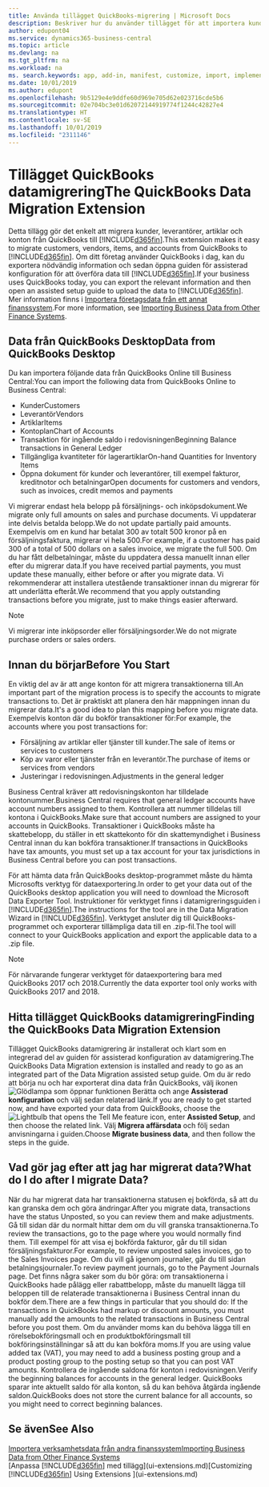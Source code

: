 ```yaml
---
title: Använda tillägget QuickBooks-migrering | Microsoft Docs
description: Beskriver hur du använder tillägget för att importera kunder, leverantörer, artiklar och konton från QuickBooks Desktop till Business Central.
author: edupont04
ms.service: dynamics365-business-central
ms.topic: article
ms.devlang: na
ms.tgt_pltfrm: na
ms.workload: na
ms. search.keywords: app, add-in, manifest, customize, import, implement
ms.date: 10/01/2019
ms.author: edupont
ms.openlocfilehash: 9b5129e4e9ddfe60d969e705d62e023716cde5b6
ms.sourcegitcommit: 02e704bc3e01d62072144919774f1244c42827e4
ms.translationtype: HT
ms.contentlocale: sv-SE
ms.lasthandoff: 10/01/2019
ms.locfileid: "2311146"
---
```

# <a name="the-quickbooks-data-migration-extension"></a><span data-ttu-id="11dcc-103">Tillägget QuickBooks datamigrering</span><span class="sxs-lookup"><span data-stu-id="11dcc-103">The QuickBooks Data Migration Extension</span></span>
<span data-ttu-id="11dcc-104">Detta tillägg gör det enkelt att migrera kunder, leverantörer, artiklar och konton från QuickBooks till [!INCLUDE[d365fin](includes/d365fin_md.md)].</span><span class="sxs-lookup"><span data-stu-id="11dcc-104">This extension makes it easy to migrate customers, vendors, items, and accounts from QuickBooks to [!INCLUDE[d365fin](includes/d365fin_md.md)].</span></span> <span data-ttu-id="11dcc-105">Om ditt företag använder QuickBooks i dag, kan du exportera nödvändig information och sedan öppna guiden för assisterad konfiguration för att överföra data till [!INCLUDE[d365fin](includes/d365fin_md.md)].</span><span class="sxs-lookup"><span data-stu-id="11dcc-105">If your business uses QuickBooks today, you can export the relevant information and then open an assisted setup guide to upload the data to [!INCLUDE[d365fin](includes/d365fin_md.md)].</span></span>  
<span data-ttu-id="11dcc-106">Mer information finns i [Importera företagsdata från ett annat finanssystem](across-import-data-configuration-packages.md).</span><span class="sxs-lookup"><span data-stu-id="11dcc-106">For more information, see [Importing Business Data from Other Finance Systems](across-import-data-configuration-packages.md).</span></span>

## <a name="data-from-quickbooks-desktop"></a><span data-ttu-id="11dcc-107">Data från QuickBooks Desktop</span><span class="sxs-lookup"><span data-stu-id="11dcc-107">Data from QuickBooks Desktop</span></span>
 
<span data-ttu-id="11dcc-108">Du kan importera följande data från QuickBooks Online till Business Central:</span><span class="sxs-lookup"><span data-stu-id="11dcc-108">You can import the following data from QuickBooks Online to Business Central:</span></span>

- <span data-ttu-id="11dcc-109">Kunder</span><span class="sxs-lookup"><span data-stu-id="11dcc-109">Customers</span></span>  
- <span data-ttu-id="11dcc-110">Leverantör</span><span class="sxs-lookup"><span data-stu-id="11dcc-110">Vendors</span></span>  
- <span data-ttu-id="11dcc-111">Artiklar</span><span class="sxs-lookup"><span data-stu-id="11dcc-111">Items</span></span>  
- <span data-ttu-id="11dcc-112">Kontoplan</span><span class="sxs-lookup"><span data-stu-id="11dcc-112">Chart of Accounts</span></span>  
- <span data-ttu-id="11dcc-113">Transaktion för ingående saldo i redovisningen</span><span class="sxs-lookup"><span data-stu-id="11dcc-113">Beginning Balance transactions in General Ledger</span></span>  
- <span data-ttu-id="11dcc-114">Tillgängliga kvantiteter för lagerartiklar</span><span class="sxs-lookup"><span data-stu-id="11dcc-114">On-hand Quantities for Inventory Items</span></span>  
- <span data-ttu-id="11dcc-115">Öppna dokument för kunder och leverantörer, till exempel fakturor, kreditnotor och betalningar</span><span class="sxs-lookup"><span data-stu-id="11dcc-115">Open documents for customers and vendors, such as invoices, credit memos and payments</span></span>  

<span data-ttu-id="11dcc-116">Vi migrerar endast hela belopp på försäljnings- och inköpsdokument.</span><span class="sxs-lookup"><span data-stu-id="11dcc-116">We migrate only full amounts on sales and purchase documents.</span></span> <span data-ttu-id="11dcc-117">Vi uppdaterar inte delvis betalda belopp.</span><span class="sxs-lookup"><span data-stu-id="11dcc-117">We do not update partially paid amounts.</span></span> <span data-ttu-id="11dcc-118">Exempelvis om en kund har betalat 300 av totalt 500 kronor på en försäljningsfaktura, migrerar vi hela 500.</span><span class="sxs-lookup"><span data-stu-id="11dcc-118">For example, if a customer has paid 300 of a total of 500 dollars on a sales invoice, we migrate the full 500.</span></span> <span data-ttu-id="11dcc-119">Om du har fått delbetalningar, måste du uppdatera dessa manuellt innan eller efter du migrerar data.</span><span class="sxs-lookup"><span data-stu-id="11dcc-119">If you have received partial payments, you must update these manually, either before or after you migrate data.</span></span> <span data-ttu-id="11dcc-120">Vi rekommenderar att installera utestående transaktioner innan du migrerar för att underlätta efteråt.</span><span class="sxs-lookup"><span data-stu-id="11dcc-120">We recommend that you apply outstanding transactions before you migrate, just to make things easier afterward.</span></span>

> [!NOTE]
> <span data-ttu-id="11dcc-121">Vi migrerar inte inköpsorder eller försäljningsorder.</span><span class="sxs-lookup"><span data-stu-id="11dcc-121">We do not migrate purchase orders or sales orders.</span></span>

## <a name="before-you-start"></a><span data-ttu-id="11dcc-122">Innan du börjar</span><span class="sxs-lookup"><span data-stu-id="11dcc-122">Before You Start</span></span>
<span data-ttu-id="11dcc-123">En viktig del av är att ange konton för att migrera transaktionerna till.</span><span class="sxs-lookup"><span data-stu-id="11dcc-123">An important part of the migration process is to specify the accounts to migrate transactions to.</span></span> <span data-ttu-id="11dcc-124">Det är praktiskt att planera den här mappningen innan du migrerar data.</span><span class="sxs-lookup"><span data-stu-id="11dcc-124">It's a good idea to plan this mapping before you migrate data.</span></span> <span data-ttu-id="11dcc-125">Exempelvis konton där du bokför transaktioner för:</span><span class="sxs-lookup"><span data-stu-id="11dcc-125">For example, the accounts where you post transactions for:</span></span>

- <span data-ttu-id="11dcc-126">Försäljning av artiklar eller tjänster till kunder.</span><span class="sxs-lookup"><span data-stu-id="11dcc-126">The sale of items or services to customers</span></span>  
- <span data-ttu-id="11dcc-127">Köp av varor eller tjänster från en leverantör.</span><span class="sxs-lookup"><span data-stu-id="11dcc-127">The purchase of items or services from vendors</span></span>  
- <span data-ttu-id="11dcc-128">Justeringar i redovisningen.</span><span class="sxs-lookup"><span data-stu-id="11dcc-128">Adjustments in the general ledger</span></span>  

<span data-ttu-id="11dcc-129">Business Central kräver att redovisningskonton har tilldelade kontonummer.</span><span class="sxs-lookup"><span data-stu-id="11dcc-129">Business Central requires that general ledger accounts have account numbers assigned to them.</span></span> <span data-ttu-id="11dcc-130">Kontrollera att nummer tilldelas till kontona i QuickBooks.</span><span class="sxs-lookup"><span data-stu-id="11dcc-130">Make sure that account numbers are assigned to your accounts in QuickBooks.</span></span>
<span data-ttu-id="11dcc-131">Transaktioner i QuickBooks måste ha skattebelopp, du ställer in ett skattekonto för din skattemyndighet i Business Central innan du kan bokföra transaktioner.</span><span class="sxs-lookup"><span data-stu-id="11dcc-131">If transactions in QuickBooks have tax amounts, you must set up a tax account for your tax jurisdictions in Business Central before you can post transactions.</span></span>

<span data-ttu-id="11dcc-132">För att hämta data från QuickBooks desktop-programmet måste du hämta Microsofts verktyg för dataexportering.</span><span class="sxs-lookup"><span data-stu-id="11dcc-132">In order to get your data out of the QuickBooks desktop application you will need to download the Microsoft Data Exporter Tool.</span></span>  <span data-ttu-id="11dcc-133">Instruktioner för verktyget finns i datamigreringsguiden i [!INCLUDE[d365fin](includes/d365fin_md.md)].</span><span class="sxs-lookup"><span data-stu-id="11dcc-133">The instructions for the tool are in the Data Migration Wizard in [!INCLUDE[d365fin](includes/d365fin_md.md)].</span></span> <span data-ttu-id="11dcc-134">Verktyget ansluter dig till QuickBooks-programmet och exporterar tillämpliga data till en .zip-fil.</span><span class="sxs-lookup"><span data-stu-id="11dcc-134">The tool will connect to your QuickBooks application and export the applicable data to a .zip file.</span></span>  

> [!NOTE]
> <span data-ttu-id="11dcc-135">För närvarande fungerar verktyget för dataexportering bara med QuickBooks 2017 och 2018.</span><span class="sxs-lookup"><span data-stu-id="11dcc-135">Currently the data exporter tool only works with QuickBooks 2017 and 2018.</span></span>

## <a name="finding-the-quickbooks-data-migration-extension"></a><span data-ttu-id="11dcc-136">Hitta tillägget QuickBooks datamigrering</span><span class="sxs-lookup"><span data-stu-id="11dcc-136">Finding the QuickBooks Data Migration Extension</span></span>
<span data-ttu-id="11dcc-137">Tillägget QuickBooks datamigrering är installerat och klart som en integrerad del av guiden för assisterad konfiguration av datamigrering.</span><span class="sxs-lookup"><span data-stu-id="11dcc-137">The QuickBooks Data Migration extension is installed and ready to go as an integrated part of the Data Migration assisted setup guide.</span></span> <span data-ttu-id="11dcc-138">Om du är redo att börja nu och har exporterat dina data från QuickBooks, välj ikonen![Glödlampa som öppnar funktionen Berätta](media/ui-search/search_small.png "Berätta vad du vill göra") och ange **Assisterad konfiguration** och välj sedan relaterad länk.</span><span class="sxs-lookup"><span data-stu-id="11dcc-138">If you are ready to get started now, and have exported your data from QuickBooks, choose the ![Lightbulb that opens the Tell Me feature](media/ui-search/search_small.png "Tell me what you want to do") icon, enter **Assisted Setup**, and then choose the related link.</span></span> <span data-ttu-id="11dcc-139">Välj **Migrera affärsdata** och följ sedan anvisningarna i guiden.</span><span class="sxs-lookup"><span data-stu-id="11dcc-139">Choose **Migrate business data**, and then follow the steps in the guide.</span></span>  

## <a name="what-do-i-do-after-i-migrate-data"></a><span data-ttu-id="11dcc-140">Vad gör jag efter att jag har migrerat data?</span><span class="sxs-lookup"><span data-stu-id="11dcc-140">What do I do after I migrate Data?</span></span>
<span data-ttu-id="11dcc-141">När du har migrerat data har transaktionerna statusen ej bokförda, så att du kan granska dem och göra ändringar.</span><span class="sxs-lookup"><span data-stu-id="11dcc-141">After you migrate data, transactions have the status Unposted, so you can review them and make adjustments.</span></span> <span data-ttu-id="11dcc-142">Gå till sidan där du normalt hittar dem om du vill granska transaktionerna.</span><span class="sxs-lookup"><span data-stu-id="11dcc-142">To review the transactions, go to the page where you would normally find them.</span></span> <span data-ttu-id="11dcc-143">Till exempel för att visa ej bokförda fakturor, går du till sidan försäljningsfakturor.</span><span class="sxs-lookup"><span data-stu-id="11dcc-143">For example, to review unposted sales invoices, go to the Sales Invoices page.</span></span> <span data-ttu-id="11dcc-144">Om du vill gå igenom journaler, går du till sidan betalningsjournaler.</span><span class="sxs-lookup"><span data-stu-id="11dcc-144">To review payment journals, go to the Payment Journals page.</span></span>
<span data-ttu-id="11dcc-145">Det finns några saker som du bör göra: om transaktionerna i QuickBooks hade pålägg eller rabattbelopp, måste du manuellt lägga till beloppen till de relaterade transaktionerna i Business Central innan du bokför dem.</span><span class="sxs-lookup"><span data-stu-id="11dcc-145">There are a few things in particular that you should do: If the transactions in QuickBooks had markup or discount amounts, you must manually add the amounts to the related transactions in Business Central before you post them.</span></span>
<span data-ttu-id="11dcc-146">Om du använder moms kan du behöva lägga till en rörelsebokföringsmall och en produktbokföringsmall till bokföringsinställningar så att du kan bokföra moms.</span><span class="sxs-lookup"><span data-stu-id="11dcc-146">If you are using value added tax (VAT), you may need to add a business posting group and a product posting group to the posting setup so that you can post VAT amounts.</span></span>
<span data-ttu-id="11dcc-147">Kontrollera de ingående saldona för konton i redovisningen.</span><span class="sxs-lookup"><span data-stu-id="11dcc-147">Verify the beginning balances for accounts in the general ledger.</span></span> <span data-ttu-id="11dcc-148">QuickBooks sparar inte aktuellt saldo för alla konton, så du kan behöva åtgärda ingående saldon.</span><span class="sxs-lookup"><span data-stu-id="11dcc-148">QuickBooks does not store the current balance for all accounts, so you might need to correct beginning balances.</span></span>

## <a name="see-also"></a><span data-ttu-id="11dcc-149">Se även</span><span class="sxs-lookup"><span data-stu-id="11dcc-149">See Also</span></span>
[<span data-ttu-id="11dcc-150">Importera verksamhetsdata från andra finanssystem</span><span class="sxs-lookup"><span data-stu-id="11dcc-150">Importing Business Data from Other Finance Systems</span></span>](across-import-data-configuration-packages.md)  
<span data-ttu-id="11dcc-151">[Anpassa [!INCLUDE[d365fin](includes/d365fin_md.md)] med tillägg](ui-extensions.md)</span><span class="sxs-lookup"><span data-stu-id="11dcc-151">[Customizing [!INCLUDE[d365fin](includes/d365fin_md.md)] Using Extensions ](ui-extensions.md)</span></span>  
